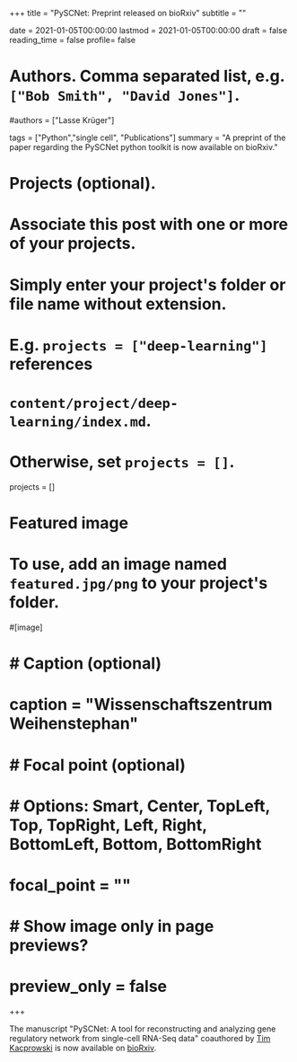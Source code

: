 +++
title = "PySCNet: Preprint released on bioRxiv"
subtitle = ""

date = 2021-01-05T00:00:00
lastmod = 2021-01-05T00:00:00
draft = false
reading_time = false
profile= false

# Authors. Comma separated list, e.g. `["Bob Smith", "David Jones"]`.
#authors = ["Lasse Krüger"]

tags = ["Python","single cell", "Publications"]
summary = "A preprint of the paper regarding the PySCNet python toolkit is now available on bioRxiv."

# Projects (optional).
#   Associate this post with one or more of your projects.
#   Simply enter your project's folder or file name without extension.
#   E.g. `projects = ["deep-learning"]` references
#   `content/project/deep-learning/index.md`.
#   Otherwise, set `projects = []`.
projects = []

# Featured image
# To use, add an image named `featured.jpg/png` to your project's folder.
#[image]
#  # Caption (optional)
#  caption = "Wissenschaftszentrum Weihenstephan"
#
#  # Focal point (optional)
#  # Options: Smart, Center, TopLeft, Top, TopRight, Left, Right, BottomLeft, Bottom, BottomRight
#  focal_point = ""
#
#  # Show image only in page previews?
#  preview_only = false

+++

The manuscript "PySCNet: A tool for reconstructing and analyzing gene regulatory network from single-cell RNA-Seq data" coauthored by [Tim Kacprowski](/authors/tim_kacprowski) is now available on [bioRxiv](https://www.biorxiv.org/content/10.1101/2020.12.18.423482v1).
